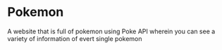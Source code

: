 # Pokemon
A website that is full of pokemon using Poke API wherein you can see a variety of information of evert single pokemon
